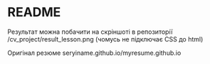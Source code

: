 # README

Результат можна побачити на скріншоті в репозиторії /cv_project/result_lesson.png (чомусь не підключає CSS до html)

Оригінал резюме seryiname.github.io/myresume.github.io 
